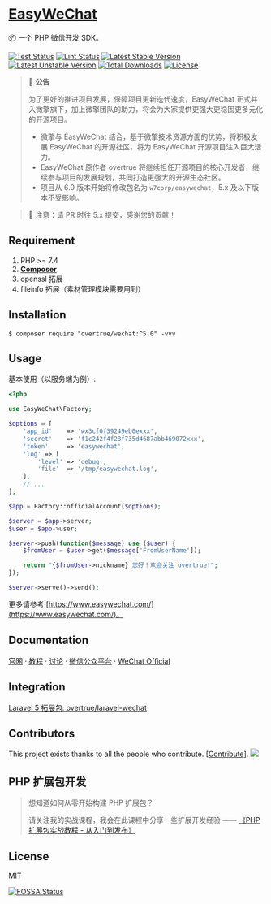 <h1 align="left"><a href="https://www.easywechat.com">EasyWeChat</a></h1>

📦 一个 PHP 微信开发 SDK。

[![Test Status](https://github.com/w7corp/easywechat/workflows/Test/badge.svg)](https://github.com/w7corp/easywechat/actions) 
[![Lint Status](https://github.com/w7corp/easywechat/workflows/Lint/badge.svg)](https://github.com/w7corp/easywechat/actions) 
[![Latest Stable Version](https://poser.pugx.org/w7corp/easywechat/v/stable.svg)](https://packagist.org/packages/w7corp/easywechat) 
[![Latest Unstable Version](https://poser.pugx.org/w7corp/easywechat/v/unstable.svg)](https://packagist.org/packages/w7corp/easywechat)
[![Total Downloads](https://poser.pugx.org/w7corp/easywechat/downloads)](https://packagist.org/packages/w7corp/easywechat) 
[![License](https://poser.pugx.org/w7corp/easywechat/license)](https://packagist.org/packages/w7corp/easywechat) 

> 📣 **公告**
> 
>  为了更好的推进项目发展，保障项目更新迭代速度，EasyWeChat 正式并入微擎旗下，加上微擎团队的助力，将会为大家提供更强大更稳固更多元化的开源项目。
>
> - 微擎与 EasyWeChat 结合，基于微擎技术资源方面的优势，将积极发展 EasyWeChat 的开源社区，将为 EasyWeChat 开源项目注入巨大活力。
> - EasyWeChat 原作者 overtrue 将继续担任开源项目的核心开发者，继续参与项目的发展规划，共同打造更强大的开源生态社区。
> - 项目从 6.0 版本开始将修改包名为 `w7corp/easywechat`，5.x 及以下版本不受影响。

> 🚨 注意：请 PR 时往 5.x 提交，感谢您的贡献！


## Requirement

1. PHP >= 7.4
2. **[Composer](https://getcomposer.org/)**
3. openssl 拓展
4. fileinfo 拓展（素材管理模块需要用到）

## Installation

```shell
$ composer require "overtrue/wechat:^5.0" -vvv
```

## Usage

基本使用（以服务端为例）:

```php
<?php

use EasyWeChat\Factory;

$options = [
    'app_id'    => 'wx3cf0f39249eb0exxx',
    'secret'    => 'f1c242f4f28f735d4687abb469072xxx',
    'token'     => 'easywechat',
    'log' => [
        'level' => 'debug',
        'file'  => '/tmp/easywechat.log',
    ],
    // ...
];

$app = Factory::officialAccount($options);

$server = $app->server;
$user = $app->user;

$server->push(function($message) use ($user) {
    $fromUser = $user->get($message['FromUserName']);

    return "{$fromUser->nickname} 您好！欢迎关注 overtrue!";
});

$server->serve()->send();
```

更多请参考 [https://www.easywechat.com/](https://www.easywechat.com/)。

## Documentation

[官网](https://www.easywechat.com)  · [教程](https://www.easywechat.com/tutorials)  ·  [讨论](https://yike.io/)  ·  [微信公众平台](https://mp.weixin.qq.com/wiki)  ·  [WeChat Official](http://admin.wechat.com/wiki)

## Integration

[Laravel 5 拓展包: overtrue/laravel-wechat](https://github.com/overtrue/laravel-wechat)

## Contributors

This project exists thanks to all the people who contribute. [[Contribute](CONTRIBUTING.md)].
<a href="https://github.com/overtrue/wechat/graphs/contributors"><img src="https://opencollective.com/wechat/contributors.svg?width=890" /></a>


## PHP 扩展包开发

> 想知道如何从零开始构建 PHP 扩展包？
>
> 请关注我的实战课程，我会在此课程中分享一些扩展开发经验 —— [《PHP 扩展包实战教程 - 从入门到发布》](https://learnku.com/courses/creating-package)


## License

MIT


[![FOSSA Status](https://app.fossa.io/api/projects/git%2Bgithub.com%2Fovertrue%2Fwechat.svg?type=large)](https://app.fossa.io/projects/git%2Bgithub.com%2Fovertrue%2Fwechat?ref=badge_large)
